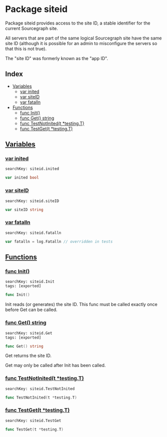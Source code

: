 # Package siteid

Package siteid provides access to the site ID, a stable identifier for the current Sourcegraph site. 

All servers that are part of the same logical Sourcegraph site have the same site ID (although it is possible for an admin to misconfigure the servers so that this is not true). 

The "site ID" was formerly known as the "app ID". 

## Index

* [Variables](#var)
    * [var inited](#inited)
    * [var siteID](#siteID)
    * [var fatalln](#fatalln)
* [Functions](#func)
    * [func Init()](#Init)
    * [func Get() string](#Get)
    * [func TestNotInited(t *testing.T)](#TestNotInited)
    * [func TestGet(t *testing.T)](#TestGet)


## <a id="var" href="#var">Variables</a>

### <a id="inited" href="#inited">var inited</a>

```
searchKey: siteid.inited
```

```Go
var inited bool
```

### <a id="siteID" href="#siteID">var siteID</a>

```
searchKey: siteid.siteID
```

```Go
var siteID string
```

### <a id="fatalln" href="#fatalln">var fatalln</a>

```
searchKey: siteid.fatalln
```

```Go
var fatalln = log.Fatalln // overridden in tests

```

## <a id="func" href="#func">Functions</a>

### <a id="Init" href="#Init">func Init()</a>

```
searchKey: siteid.Init
tags: [exported]
```

```Go
func Init()
```

Init reads (or generates) the site ID. This func must be called exactly once before Get can be called. 

### <a id="Get" href="#Get">func Get() string</a>

```
searchKey: siteid.Get
tags: [exported]
```

```Go
func Get() string
```

Get returns the site ID. 

Get may only be called after Init has been called. 

### <a id="TestNotInited" href="#TestNotInited">func TestNotInited(t *testing.T)</a>

```
searchKey: siteid.TestNotInited
```

```Go
func TestNotInited(t *testing.T)
```

### <a id="TestGet" href="#TestGet">func TestGet(t *testing.T)</a>

```
searchKey: siteid.TestGet
```

```Go
func TestGet(t *testing.T)
```

